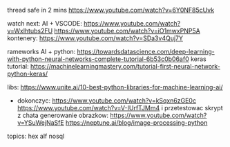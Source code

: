 
thread safe in 2 mins
https://www.youtube.com/watch?v=6Y0NF85cUvk


watch next:
AI + VSCODE: https://www.youtube.com/watch?v=Wxlhtubs2FU
https://www.youtube.com/watch?v=iO1mwxPNP5A
kontenery: https://www.youtube.com/watch?v=SDa3v4Quj7Y


rameworks AI + python: https://towardsdatascience.com/deep-learning-with-python-neural-networks-complete-tutorial-6b53c0b06af0
keras tutorial: https://machinelearningmastery.com/tutorial-first-neural-network-python-keras/

libs: https://www.unite.ai/10-best-python-libraries-for-machine-learning-ai/

- dokonczyc: https://www.youtube.com/watch?v=kSqxn6zGE0c
	https://www.youtube.com/watch?v=V-IUrfTJMm4
	i przetestowac skrypt z chata
	generowanie obrazkow: https://www.youtube.com/watch?v=YSuWejNaSfE
	https://neptune.ai/blog/image-processing-python



topics:
hex
alf
nosql 